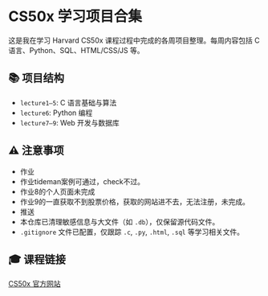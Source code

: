 # CS50x 学习项目合集

这是我在学习 Harvard CS50x 课程过程中完成的各周项目整理。每周内容包括 C 语言、Python、SQL、HTML/CSS/JS 等。

## 📚 项目结构

- `lecture1–5`: C 语言基础与算法
- `lecture6`: Python 编程
- `lecture7–9`: Web 开发与数据库

## ⚠️ 注意事项

- 作业
- 作业tideman案例可通过，check不过。
- 作业8的个人页面未完成
- 作业9的一直获取不到股票价格，获取的网站进不去，无法注册，未完成。
- 推送
- 本仓库已清理敏感信息与大文件（如 `.db`），仅保留源代码文件。
- `.gitignore` 文件已配置，仅跟踪 `.c`, `.py`, `.html`, `.sql` 等学习相关文件。

## 🎓 课程链接

[CS50x 官方网站](https://cs50.harvard.edu/x/)
